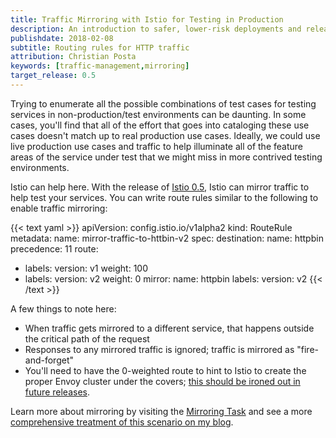 ```yaml
---
title: Traffic Mirroring with Istio for Testing in Production
description: An introduction to safer, lower-risk deployments and release to production.
publishdate: 2018-02-08
subtitle: Routing rules for HTTP traffic
attribution: Christian Posta
keywords: [traffic-management,mirroring]
target_release: 0.5
---
```


Trying to enumerate all the possible combinations of test cases for testing services in non-production/test environments can be daunting. In some cases, you'll find that all of the effort that goes into cataloging these use cases doesn't match up to real production use cases. Ideally, we could use live production use cases and traffic to help illuminate all of the feature areas of the service under test that we might miss in more contrived testing environments.

Istio can help here. With the release of [Istio 0.5](/news/releases/0.x/announcing-0.5), Istio can mirror traffic to help test your services. You can write route rules similar to the following to enable traffic mirroring:

{{< text yaml >}}
apiVersion: config.istio.io/v1alpha2
kind: RouteRule
metadata:
  name: mirror-traffic-to-httbin-v2
spec:
  destination:
    name: httpbin
  precedence: 11
  route:
  - labels:
      version: v1
    weight: 100
  - labels:
      version: v2
    weight: 0
  mirror:
    name: httpbin
    labels:
      version: v2
{{< /text >}}

A few things to note here:

* When traffic gets mirrored to a different service, that happens outside the critical path of the request
* Responses to any mirrored traffic is ignored; traffic is mirrored as "fire-and-forget"
* You'll need to have the 0-weighted route to hint to Istio to create the proper Envoy cluster under the covers; [this should be ironed out in future releases](https://github.com/istio/istio/issues/3270).

Learn more about mirroring by visiting the [Mirroring Task](/pt-br/docs/tasks/traffic-management/mirroring/) and see a more
[comprehensive treatment of this scenario on my blog](https://dzone.com/articles/traffic-shadowing-with-istio-reducing-the-risk-of).
